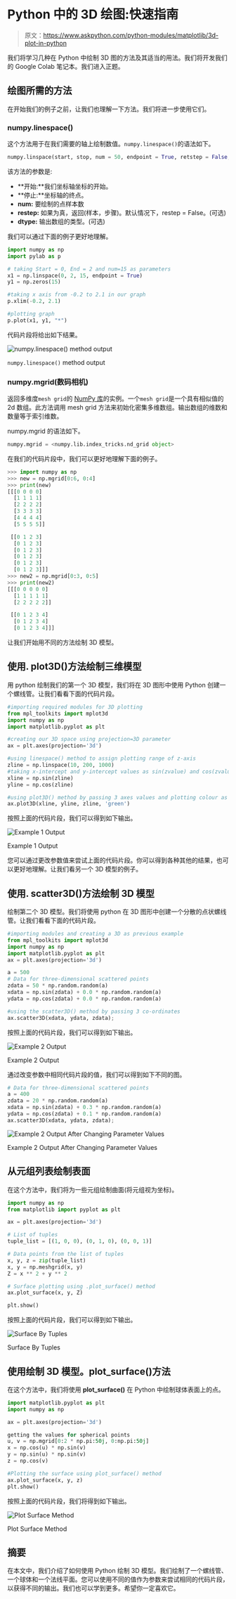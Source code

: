 # Python 中的 3D 绘图:快速指南

> 原文：<https://www.askpython.com/python-modules/matplotlib/3d-plot-in-python>

我们将学习几种在 Python 中绘制 3D 图的方法及其适当的用法。我们将开发我们的 Google Colab 笔记本。我们进入正题。

## 绘图所需的方法

在开始我们的例子之前，让我们也理解一下方法。我们将进一步使用它们。

### numpy.linespace()

这个方法用于在我们需要的轴上绘制数值。`numpy.linespace()`的语法如下。

```py
numpy.linspace(start, stop, num = 50, endpoint = True, retstep = False, dtype = None)

```

该方法的参数是:

*   **开始:**我们坐标轴坐标的开始。
*   **停止:**坐标轴的终点。
*   **num:** 要绘制的点样本数
*   **restep:** 如果为真，返回(样本，步骤)。默认情况下，restep = False。(可选)
*   **dtype:** 输出数组的类型。(可选)

我们可以通过下面的例子更好地理解。

```py
import numpy as np
import pylab as p

# taking Start = 0, End = 2 and num=15 as parameters 
x1 = np.linspace(0, 2, 15, endpoint = True)
y1 = np.zeros(15) 

#taking x axis from -0.2 to 2.1 in our graph
p.xlim(-0.2, 2.1)

#plotting graph
p.plot(x1, y1, "*")

```

代码片段将给出如下结果。

![numpy.linespace() method output](img/03f08211a72b60f9c92579d5b7cd404e.png)

`numpy.linespace()` method output

### numpy.mgrid(数码相机)

返回多维度`mesh grid`的 [NumPy 库](https://www.askpython.com/python-modules/numpy/python-numpy-arrays)的实例。一个`mesh grid`是一个具有相似值的 2d 数组。此方法调用 mesh grid 方法来初始化密集多维数组。输出数组的维数和数量等于索引维数。

numpy.mgrid 的语法如下。

```py
numpy.mgrid = <numpy.lib.index_tricks.nd_grid object>

```

在我们的代码片段中，我们可以更好地理解下面的例子。

```py
>>> import numpy as np
>>> new = np.mgrid[0:6, 0:4]
>>> print(new)
[[[0 0 0 0]
  [1 1 1 1]
  [2 2 2 2]
  [3 3 3 3]
  [4 4 4 4]
  [5 5 5 5]]

 [[0 1 2 3]
  [0 1 2 3]
  [0 1 2 3]
  [0 1 2 3]
  [0 1 2 3]
  [0 1 2 3]]]
>>> new2 = np.mgrid[0:3, 0:5]
>>> print(new2)
[[[0 0 0 0 0]
  [1 1 1 1 1]
  [2 2 2 2 2]]

 [[0 1 2 3 4]
  [0 1 2 3 4]
  [0 1 2 3 4]]]

```

让我们开始用不同的方法绘制 3D 模型。

## 使用. plot3D()方法绘制三维模型

用 python 绘制我们的第一个 3D 模型，我们将在 3D 图形中使用 Python 创建一个螺线管。让我们看看下面的代码片段。

```py
#importing required modules for 3D plotting
from mpl_toolkits import mplot3d
import numpy as np
import matplotlib.pyplot as plt

#creating our 3D space using projection=3D parameter
ax = plt.axes(projection='3d')

#using linespace() method to assign plotting range of z-axis
zline = np.linspace(10, 200, 1000)
#taking x-intercept and y-intercept values as sin(zvalue) and cos(zvalue) respectively for different zvalue as radian.  
xline = np.sin(zline)
yline = np.cos(zline)

#using plot3D() method by passing 3 axes values and plotting colour as "green" 
ax.plot3D(xline, yline, zline, 'green')

```

按照上面的代码片段，我们可以得到如下输出。

![Example 1 Output](img/ba599e2c4560c30733dede14992e777b.png)

Example 1 Output

您可以通过更改参数值来尝试上面的代码片段。你可以得到各种其他的结果，也可以更好地理解。让我们看另一个 3D 模型的例子。

## 使用. scatter3D()方法绘制 3D 模型

绘制第二个 3D 模型。我们将使用 python 在 3D 图形中创建一个分散的点状螺线管。让我们看看下面的代码片段。

```py
#importing modules and creating a 3D as previous example 
from mpl_toolkits import mplot3d
import numpy as np
import matplotlib.pyplot as plt
ax = plt.axes(projection='3d')

a = 500
# Data for three-dimensional scattered points
zdata = 50 * np.random.random(a)
xdata = np.sin(zdata) + 0.0 * np.random.random(a)
ydata = np.cos(zdata) + 0.0 * np.random.random(a)

#using the scatter3D() method by passing 3 co-ordinates 
ax.scatter3D(xdata, ydata, zdata);

```

按照上面的代码片段，我们可以得到如下输出。

![Example 2 Output](img/97dd90f8fc2cbcbeec8d3880c0f28df6.png)

Example 2 Output

通过改变参数中相同代码片段的值，我们可以得到如下不同的图。

```py
# Data for three-dimensional scattered points
a = 400
zdata = 20 * np.random.random(a)
xdata = np.sin(zdata) + 0.3 * np.random.random(a)
ydata = np.cos(zdata) + 0.1 * np.random.random(a)
ax.scatter3D(xdata, ydata, zdata);

```

![Example 2 Output After Changing Parameter Values](img/a1cd5624d3e391f227708fb593e7bf01.png)

Example 2 Output After Changing Parameter Values

## 从元组列表绘制表面

在这个方法中，我们将为一些元组绘制曲面(将元组视为坐标)。

```py
import numpy as np
from matplotlib import pyplot as plt

ax = plt.axes(projection='3d')

# List of tuples
tuple_list = [(1, 0, 0), (0, 1, 0), (0, 0, 1)]

# Data points from the list of tuples
x, y, z = zip(tuple_list)
x, y = np.meshgrid(x, y)
Z = x ** 2 + y ** 2

# Surface plotting using .plot_surface() method
ax.plot_surface(x, y, Z)

plt.show()

```

按照上面的代码片段，我们可以得到如下输出。

![Surface By Tuples](img/3cea55f5abcd074fcc01046759d37840.png)

Surface By Tuples

## 使用绘制 3D 模型。plot_surface()方法

在这个方法中，我们将使用 **plot_surface()** 在 Python 中绘制球体表面上的点。

```py
import matplotlib.pyplot as plt
import numpy as np

ax = plt.axes(projection='3d')

getting the values for spherical points 
u, v = np.mgrid[0:2 * np.pi:50j, 0:np.pi:50j]
x = np.cos(u) * np.sin(v)
y = np.sin(u) * np.sin(v)
z = np.cos(v)

#Plotting the surface using plot_surface() method
ax.plot_surface(x, y, z)
plt.show()

```

按照上面的代码片段，我们将得到如下输出。

![Plot Surface Method](img/35860c956a0d167723f0004385bd408a.png)

Plot Surface Method

## 摘要

在本文中，我们介绍了如何使用 Python 绘制 3D 模型。我们绘制了一个螺线管、一个球体和一个法线平面。您可以使用不同的值作为参数来尝试相同的代码片段，以获得不同的输出。我们也可以学到更多。希望你一定喜欢它。